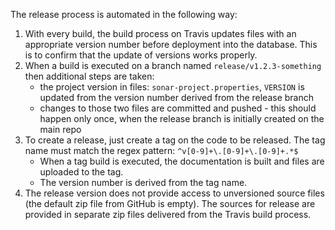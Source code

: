 The release process is automated in the following way:
1) With every build, the build process on Travis updates files with an appropriate version number before deployment into the database.
   This is to confirm that the update of versions works properly.
2) When a build is executed on a branch named `release/v1.2.3-something` then additional steps are taken:
    - the project version in files: `sonar-project.properties`, `VERSION` is updated from the version number derived from the release branch
    - changes to those two files are committed and pushed - this should happen only once, when the release branch is initially created on the main repo
3) To create a release, just create a tag on the code to be released. The tag name must match the regex pattern: `^v[0-9]+\.[0-9]+\.[0-9]+.*$`
   - When a tag build is executed, the documentation is built and files are uploaded to the tag.
   - The version number is derived from the tag name.
4) The release version does not provide access to unversioned source files (the default zip file from GitHub is empty). 
   The sources for release are provided in separate zip files delivered from the Travis build process.
